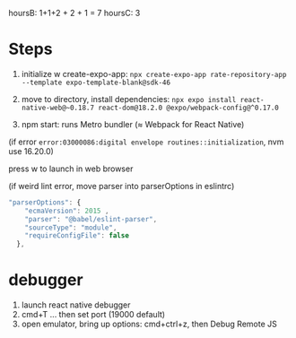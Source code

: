 hoursB: 1+1+2 + 2 + 1 = 7
hoursC: 3
# Steps
1. initialize w create-expo-app:
`npx create-expo-app rate-repository-app --template expo-template-blank@sdk-46`

2. move to directory, install dependencies:
`npx expo install react-native-web@~0.18.7 react-dom@18.2.0 @expo/webpack-config@^0.17.0`

3. npm start: runs Metro bundler (≈ Webpack for React Native)

(if error `error:03000086:digital envelope routines::initialization`, nvm use 16.20.0)

press w to launch in web browser

(if weird lint error, move parser into parserOptions in eslintrc)
```js
"parserOptions": {
    "ecmaVersion": 2015 ,
    "parser": "@babel/eslint-parser",
    "sourceType": "module",
    "requireConfigFile": false
  },
```

# debugger
1. launch react native debugger
2. cmd+T ... then set port (19000 default)
3. open emulator, bring up options: cmd+ctrl+z, then Debug Remote JS